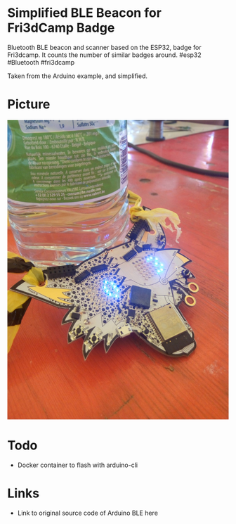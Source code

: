 Simplified BLE Beacon for Fri3dCamp Badge
=========================================

Bluetooth BLE beacon and scanner based on the ESP32, badge for Fri3dcamp. It
counts the number of similar badges around. #esp32 #Bluetooth #fri3dcamp 

Taken from the Arduino example, and simplified.

Picture
=======

![Fri3dcamp ESP32 badge with BLE beacon counting neighboors](fri3dcamp-badge-esp32-ble-beacon.jpg)

Todo
====

* Docker container to flash with arduino-cli

Links
=====

* Link to original source code of Arduino BLE here
